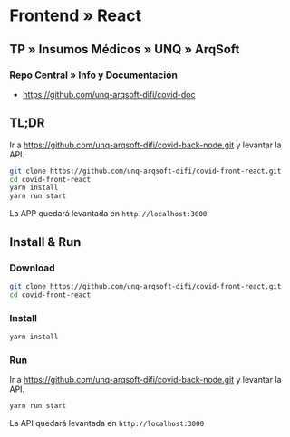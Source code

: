 # Frontend » React

## TP » Insumos Médicos » UNQ » ArqSoft

### Repo Central » Info y Documentación

* <https://github.com/unq-arqsoft-difi/covid-doc>

## TL;DR

Ir a <https://github.com/unq-arqsoft-difi/covid-back-node.git> y levantar la API.

```sh
git clone https://github.com/unq-arqsoft-difi/covid-front-react.git
cd covid-front-react
yarn install
yarn run start
```

La APP quedará levantada en `http://localhost:3000`

## Install & Run

### Download

```sh
git clone https://github.com/unq-arqsoft-difi/covid-front-react.git
cd covid-front-react
```

### Install

```sh
yarn install
```

### Run

Ir a <https://github.com/unq-arqsoft-difi/covid-back-node.git> y levantar la API.

```sh
yarn run start
```

La API quedará levantada en `http://localhost:3000`
